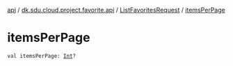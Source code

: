 [api](../../index.md) / [dk.sdu.cloud.project.favorite.api](../index.md) / [ListFavoritesRequest](index.md) / [itemsPerPage](./items-per-page.md)

# itemsPerPage

`val itemsPerPage: `[`Int`](https://kotlinlang.org/api/latest/jvm/stdlib/kotlin/-int/index.html)`?`